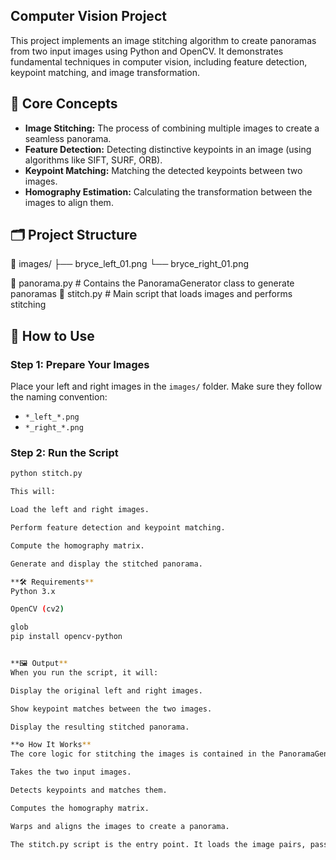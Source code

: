 ## Computer Vision Project

This project implements an image stitching algorithm to create panoramas from two input images using Python and OpenCV. It demonstrates fundamental techniques in computer vision, including feature detection, keypoint matching, and image transformation.

## 🧠 Core Concepts

- **Image Stitching:** The process of combining multiple images to create a seamless panorama.
- **Feature Detection:** Detecting distinctive keypoints in an image (using algorithms like SIFT, SURF, ORB).
- **Keypoint Matching:** Matching the detected keypoints between two images.
- **Homography Estimation:** Calculating the transformation between the images to align them.

## 🗂️ Project Structure

📁 images/ ├── bryce_left_01.png └── bryce_right_01.png

📄 panorama.py # Contains the PanoramaGenerator class to generate panoramas 📄 stitch.py # Main script that loads images and performs stitching

## 🚀 How to Use

### Step 1: Prepare Your Images
Place your left and right images in the `images/` folder. Make sure they follow the naming convention:
- `*_left_*.png`
- `*_right_*.png`

### Step 2: Run the Script

```bash
python stitch.py

This will:

Load the left and right images.

Perform feature detection and keypoint matching.

Compute the homography matrix.

Generate and display the stitched panorama.

**🛠️ Requirements**
Python 3.x

OpenCV (cv2)

glob
pip install opencv-python


**🖼️ Output**
When you run the script, it will:

Display the original left and right images.

Show keypoint matches between the two images.

Display the resulting stitched panorama.

**⚙️ How It Works**
The core logic for stitching the images is contained in the PanoramaGenerator class. The class:

Takes the two input images.

Detects keypoints and matches them.

Computes the homography matrix.

Warps and aligns the images to create a panorama.

The stitch.py script is the entry point. It loads the image pairs, passes them to the PanoramaGenerator, and shows the results.










